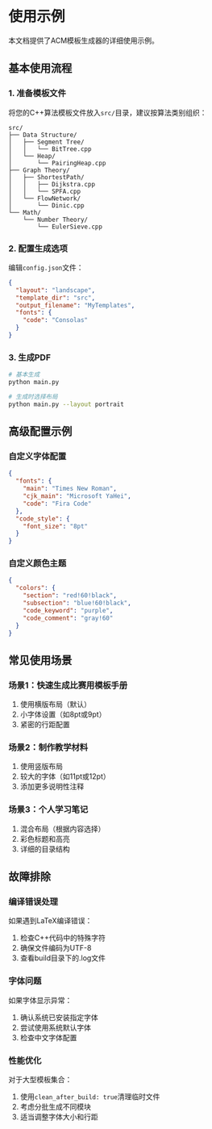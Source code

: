# 使用示例

本文档提供了ACM模板生成器的详细使用示例。

## 基本使用流程

### 1. 准备模板文件

将您的C++算法模板文件放入`src/`目录，建议按算法类别组织：

```text
src/
├── Data Structure/
│   ├── Segment Tree/
│   │   └── BitTree.cpp
│   └── Heap/
│       └── PairingHeap.cpp
├── Graph Theory/
│   ├── ShortestPath/
│   │   ├── Dijkstra.cpp
│   │   └── SPFA.cpp
│   └── FlowNetwork/
│       └── Dinic.cpp
└── Math/
    └── Number Theory/
        └── EulerSieve.cpp
```

### 2. 配置生成选项

编辑`config.json`文件：

```json
{
  "layout": "landscape",
  "template_dir": "src",
  "output_filename": "MyTemplates",
  "fonts": {
    "code": "Consolas"
  }
}
```

### 3. 生成PDF

```bash
# 基本生成
python main.py

# 生成时选择布局
python main.py --layout portrait
```

## 高级配置示例

### 自定义字体配置

```json
{
  "fonts": {
    "main": "Times New Roman",
    "cjk_main": "Microsoft YaHei",
    "code": "Fira Code"
  },
  "code_style": {
    "font_size": "8pt"
  }
}
```

### 自定义颜色主题

```json
{
  "colors": {
    "section": "red!60!black",
    "subsection": "blue!60!black",
    "code_keyword": "purple",
    "code_comment": "gray!60"
  }
}
```

## 常见使用场景

### 场景1：快速生成比赛用模板手册

1. 使用横版布局（默认）
2. 小字体设置（如8pt或9pt）
3. 紧密的行距配置

### 场景2：制作教学材料

1. 使用竖版布局
2. 较大的字体（如11pt或12pt）
3. 添加更多说明性注释

### 场景3：个人学习笔记

1. 混合布局（根据内容选择）
2. 彩色标题和高亮
3. 详细的目录结构

## 故障排除

### 编译错误处理

如果遇到LaTeX编译错误：

1. 检查C++代码中的特殊字符
2. 确保文件编码为UTF-8
3. 查看build目录下的.log文件

### 字体问题

如果字体显示异常：

1. 确认系统已安装指定字体
2. 尝试使用系统默认字体
3. 检查中文字体配置

### 性能优化

对于大型模板集合：

1. 使用`clean_after_build: true`清理临时文件
2. 考虑分批生成不同模块
3. 适当调整字体大小和行距
